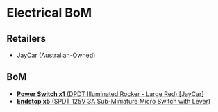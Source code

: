 # Electrical BoM

## Retailers

- JayCar (Australian-Owned)

## BoM

- [**Power Switch x1** (DPDT Illuminated Rocker - Large Red) [JayCar]](https://www.jaycar.com.au/dpdt-illuminated-rocker-large-red/p/SK0982)
- [**Endstop x5** (SPDT 125V 3A Sub-Miniature Micro Switch with Lever)](https://www.jaycar.com.au/spdt-125v-3a-sub-miniature-micro-switch-with-lever/p/SM1036)

